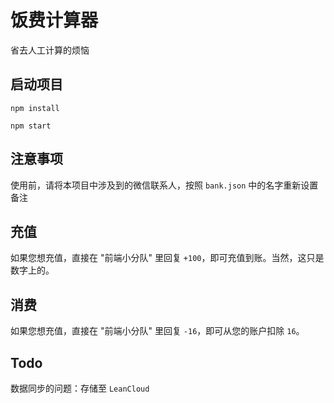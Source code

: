 # 饭费计算器

省去人工计算的烦恼

## 启动项目

```
npm install
```

```
npm start
```

## 注意事项

使用前，请将本项目中涉及到的微信联系人，按照 `bank.json` 中的名字重新设置备注

## 充值
如果您想充值，直接在 "前端小分队" 里回复 `+100`，即可充值到账。当然，这只是数字上的。

## 消费
如果您想充值，直接在 "前端小分队" 里回复 `-16`，即可从您的账户扣除 `16`。


## Todo

数据同步的问题：存储至 `LeanCloud`

